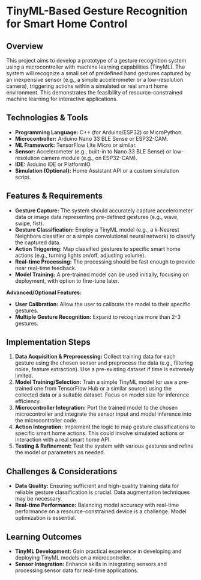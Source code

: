 # TinyML-Based Gesture Recognition for Smart Home Control

## Overview

This project aims to develop a prototype of a gesture recognition system using a microcontroller with machine learning capabilities (TinyML).  The system will recognize a small set of predefined hand gestures captured by an inexpensive sensor (e.g., a simple accelerometer or a low-resolution camera), triggering actions within a simulated or real smart home environment.  This demonstrates the feasibility of resource-constrained machine learning for interactive applications.

## Technologies & Tools

* **Programming Language:** C++ (for Arduino/ESP32) or MicroPython.
* **Microcontroller:** Arduino Nano 33 BLE Sense or ESP32-CAM.
* **ML Framework:** TensorFlow Lite Micro or similar.
* **Sensor:**  Accelerometer (e.g., built-in to Nano 33 BLE Sense) or low-resolution camera module (e.g., on ESP32-CAM).
* **IDE:** Arduino IDE or PlatformIO.
* **Simulation (Optional):**  Home Assistant API or a custom simulation script.


## Features & Requirements

- **Gesture Capture:**  The system should accurately capture accelerometer data or image data representing pre-defined gestures (e.g., wave, swipe, fist).
- **Gesture Classification:** Employ a TinyML model (e.g., a k-Nearest Neighbors classifier or a simple convolutional neural network) to classify the captured data.
- **Action Triggering:**  Map classified gestures to specific smart home actions (e.g., turning lights on/off, adjusting volume).
- **Real-time Processing:** The processing should be fast enough to provide near real-time feedback.
- **Model Training:** A pre-trained model can be used initially, focusing on deployment, with option to fine-tune later.

**Advanced/Optional Features:**

- **User Calibration:** Allow the user to calibrate the model to their specific gestures.
- **Multiple Gesture Recognition:** Expand to recognize more than 2-3 gestures.


## Implementation Steps

1. **Data Acquisition & Preprocessing:** Collect training data for each gesture using the chosen sensor and preprocess the data (e.g., filtering noise, feature extraction). Use a pre-existing dataset if time is extremely limited.
2. **Model Training/Selection:** Train a simple TinyML model (or use a pre-trained one from TensorFlow Hub or a similar source) using the collected data or a suitable dataset.  Focus on model size for inference efficiency.
3. **Microcontroller Integration:** Port the trained model to the chosen microcontroller and integrate the sensor input and model inference into the microcontroller code.
4. **Action Integration:** Implement the logic to map gesture classifications to specific smart home actions.  This could involve simulated actions or interaction with a real smart home API.
5. **Testing & Refinement:** Test the system with various gestures and refine the model or parameters as needed.


## Challenges & Considerations

- **Data Quality:** Ensuring sufficient and high-quality training data for reliable gesture classification is crucial.  Data augmentation techniques may be necessary.
- **Real-time Performance:**  Balancing model accuracy with real-time performance on a resource-constrained device is a challenge.  Model optimization is essential.


## Learning Outcomes

- **TinyML Development:** Gain practical experience in developing and deploying TinyML models on a microcontroller.
- **Sensor Integration:** Enhance skills in integrating sensors and processing sensor data for real-time applications.

